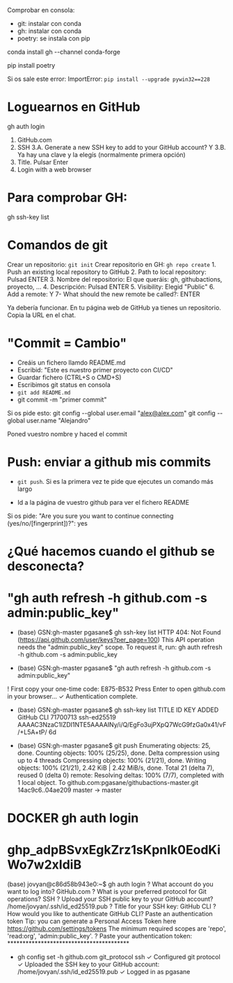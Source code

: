 Comprobar en consola:

- git: instalar con conda
- gh: instalar con conda
- poetry: se instala con pip

conda install gh  --channel conda-forge 

pip install poetry

Si os sale este error: ImportError: `pip install --upgrade pywin32==228`

# Loguearnos en GitHub
gh auth login
1. GitHub.com
2. SSH
3.A. Generate a new SSH key to add to your GitHub account? Y
3.B. Ya hay una clave y la elegís (normalmente primera opción)
4. Title. Pulsar Enter
5. Login with a web browser

# Para comprobar GH:
gh ssh-key list

# Comandos de git

Crear un repositorio: `git init`
Crear repositorio en GH: `gh repo create`
    1. Push an existing local repository to GitHub
    2. Path to local repository: Pulsad ENTER
    3. Nombre del repositorio: El que queráis: gh, githubactions, proyecto, ...
    4. Descripción: Pulsad ENTER
    5. Visibility: Elegid "Public"
    6. Add a remote: Y
    7- What should the new remote be called?: ENTER

Ya debería funcionar. En tu página web de GitHub ya tienes un repositorio. Copia la URL en el chat.

# "Commit = Cambio"
- Creáis un fichero llamdo README.md
- Escribid: "Este es nuestro primer proyecto con CI/CD"
- Guardar fichero (CTRL+S o CMD+S)
- Escribimos git status en consola
- `git add README.md`
- git commit -m "primer commit"

Si os pide esto: 
git config --global user.email "alex@alex.com"
git config --global user.name "Alejandro"

Poned vuestro nombre y haced el commit

# Push: enviar a github mis commits
- `git push`. Si es la primera vez te pide que
ejecutes un comando más largo

- Id a la página de vuestro github para ver el fichero README

Si os pide: "Are you sure you want to continue connecting (yes/no/[fingerprint])?": yes

# ¿Qué hacemos cuando el github se desconecta?
# "gh auth refresh -h github.com -s admin:public_key"
- (base) GSN:gh-master pgasane$ gh ssh-key list
HTTP 404: Not Found (https://api.github.com/user/keys?per_page=100)
This API operation needs the "admin:public_key" scope. To request it, run:  gh auth refresh -h github.com -s admin:public_key

- (base) GSN:gh-master pgasane$ "gh auth refresh -h github.com -s admin:public_key"

! First copy your one-time code: E875-B532
Press Enter to open github.com in your browser... 
✓ Authentication complete.

- (base) GSN:gh-master pgasane$ gh ssh-key list
TITLE       ID        KEY                                                                               ADDED
GitHub CLI  71700713  ssh-ed25519 AAAAC3NzaC1lZDI1NTE5AAAAINy/i/Q/EgFo3ujPXpQ7WcG9fzGa0x41/vF/+L5A+tP/  6d

- (base) GSN:gh-master pgasane$ git push
Enumerating objects: 25, done.
Counting objects: 100% (25/25), done.
Delta compression using up to 4 threads
Compressing objects: 100% (21/21), done.
Writing objects: 100% (21/21), 2.42 KiB | 2.42 MiB/s, done.
Total 21 (delta 7), reused 0 (delta 0)
remote: Resolving deltas: 100% (7/7), completed with 1 local object.
To github.com:pgasane/githubactions-master.git
   14ac9c6..04ae209  master -> master

# DOCKER gh auth login
# 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
(base) jovyan@c86d58b943e0:~$ gh auth login
? What account do you want to log into? GitHub.com
? What is your preferred protocol for Git operations? SSH
? Upload your SSH public key to your GitHub account? /home/jovyan/.ssh/id_ed25519.pub
? Title for your SSH key: GitHub CLI
? How would you like to authenticate GitHub CLI? Paste an authentication token
Tip: you can generate a Personal Access Token here https://github.com/settings/tokens
The minimum required scopes are 'repo', 'read:org', 'admin:public_key'.
? Paste your authentication token: ****************************************
- gh config set -h github.com git_protocol ssh
✓ Configured git protocol
✓ Uploaded the SSH key to your GitHub account: /home/jovyan/.ssh/id_ed25519.pub
✓ Logged in as pgasane
